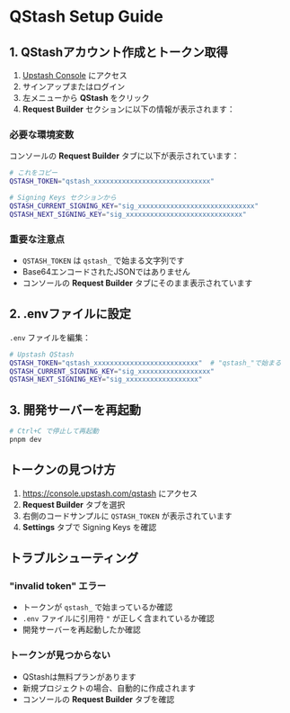 # QStash Setup Guide

## 1. QStashアカウント作成とトークン取得

1. [Upstash Console](https://console.upstash.com) にアクセス
2. サインアップまたはログイン
3. 左メニューから **QStash** をクリック
4. **Request Builder** セクションに以下の情報が表示されます：

### 必要な環境変数

コンソールの **Request Builder** タブに以下が表示されています：

```bash
# これをコピー
QSTASH_TOKEN="qstash_xxxxxxxxxxxxxxxxxxxxxxxxxxxxx"

# Signing Keys セクションから
QSTASH_CURRENT_SIGNING_KEY="sig_xxxxxxxxxxxxxxxxxxxxxxxxxxxxx"
QSTASH_NEXT_SIGNING_KEY="sig_xxxxxxxxxxxxxxxxxxxxxxxxxxxxx"
```

### 重要な注意点

- `QSTASH_TOKEN` は `qstash_` で始まる文字列です
- Base64エンコードされたJSONではありません
- コンソールの **Request Builder** タブにそのまま表示されています

## 2. .envファイルに設定

`.env` ファイルを編集：

```bash
# Upstash QStash
QSTASH_TOKEN="qstash_xxxxxxxxxxxxxxxxxxxxxxxxxx"  # "qstash_"で始まる
QSTASH_CURRENT_SIGNING_KEY="sig_xxxxxxxxxxxxxxxxxx"
QSTASH_NEXT_SIGNING_KEY="sig_xxxxxxxxxxxxxxxxxx"
```

## 3. 開発サーバーを再起動

```bash
# Ctrl+C で停止して再起動
pnpm dev
```

## トークンの見つけ方

1. https://console.upstash.com/qstash にアクセス
2. **Request Builder** タブを選択
3. 右側のコードサンプルに `QSTASH_TOKEN` が表示されています
4. **Settings** タブで Signing Keys を確認

## トラブルシューティング

### "invalid token" エラー
- トークンが `qstash_` で始まっているか確認
- `.env` ファイルに引用符 `"` が正しく含まれているか確認
- 開発サーバーを再起動したか確認

### トークンが見つからない
- QStashは無料プランがあります
- 新規プロジェクトの場合、自動的に作成されます
- コンソールの **Request Builder** タブを確認
